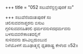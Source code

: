 +++
title = "052 ಸಲುವೆನೆನ್ದನ್ತಃಪುರಕೆ ಸಂ"

+++
ಸಲುವೆನೆಂದಂತಃಪುರಕೆ ಸಂ   
ಚಲಿಸುವವನಾಪ್ತರನು ಬಿಸುಟ   
ಗ್ಗಳಿಸುವವನಹಿತರಲಿ ಧರ್ಮವನುಳಿದಧರ್ಮವನು   
ಬಳಸುವವನೇಕಾಂತದಲ್ಲಿಗೆ   
ಸುಳಿವವನು ಹಸಿವಿಲ್ಲದುಂಬುವ   
ನಿಳೆಯೊಳಗೆ ಮೂಢಾತ್ಮನೈ  ಧೃತರಾಷ್ಟ್ರ ಕೇಳೆಂದ   ॥52॥